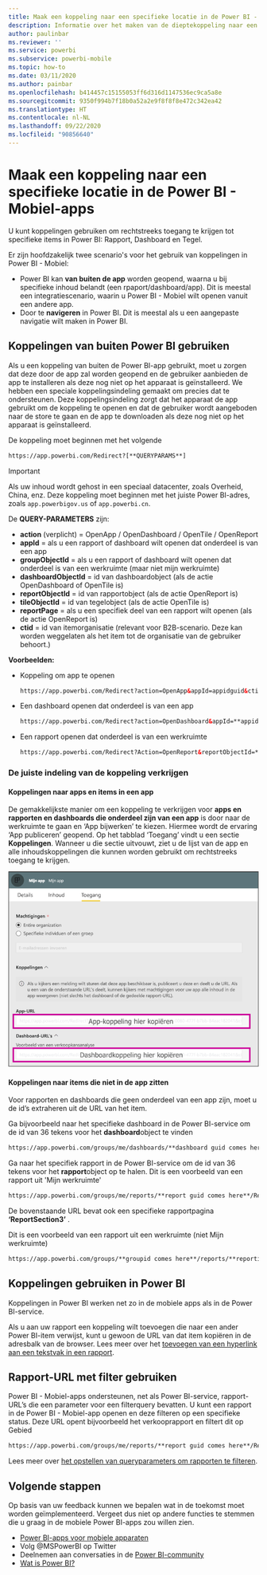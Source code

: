 ```yaml
---
title: Maak een koppeling naar een specifieke locatie in de Power BI - Mobiel-apps
description: Informatie over het maken van de dieptekoppeling naar een specifiek dashboard, tegel of rapport in de Power BI - Mobiel-app met een uniform resource identifier (URI).
author: paulinbar
ms.reviewer: ''
ms.service: powerbi
ms.subservice: powerbi-mobile
ms.topic: how-to
ms.date: 03/11/2020
ms.author: painbar
ms.openlocfilehash: b414457c15155053ff6d316d1147536ec9ca5a8e
ms.sourcegitcommit: 9350f994b7f18b0a52a2e9f8f8f8e472c342ea42
ms.translationtype: HT
ms.contentlocale: nl-NL
ms.lasthandoff: 09/22/2020
ms.locfileid: "90856640"
---
```

# <a name="create-a-link-to-a-specific-location-in-the-power-bi-mobile-apps"></a>Maak een koppeling naar een specifieke locatie in de Power BI - Mobiel-apps
U kunt koppelingen gebruiken om rechtstreeks toegang te krijgen tot specifieke items in Power BI: Rapport, Dashboard en Tegel.

Er zijn hoofdzakelijk twee scenario's voor het gebruik van koppelingen in Power BI - Mobiel: 

* Power BI kan **van buiten de app** worden geopend, waarna u bij specifieke inhoud belandt (een rpaport/dashboard/app). Dit is meestal een integratiescenario, waarin u Power BI - Mobiel wilt openen vanuit een andere app. 
* Door te **navigeren** in Power BI. Dit is meestal als u een aangepaste navigatie wilt maken in Power BI.


## <a name="use-links-from-outside-of-power-bi"></a>Koppelingen van buiten Power BI gebruiken
Als u een koppeling van buiten de Power BI-app gebruikt, moet u zorgen dat deze door de app zal worden geopend en de gebruiker aanbieden de app te installeren als deze nog niet op het apparaat is geïnstalleerd. We hebben een speciale koppelingsindeling gemaakt om precies dat te ondersteunen. Deze koppelingsindeling zorgt dat het apparaat de app gebruikt om de koppeling te openen en dat de gebruiker wordt aangeboden naar de store te gaan en de app te downloaden als deze nog niet op het apparaat is geïnstalleerd.

De koppeling moet beginnen met het volgende  
```html
https://app.powerbi.com/Redirect?[**QUERYPARAMS**]
```

> [!IMPORTANT]
> Als uw inhoud wordt gehost in een speciaal datacenter, zoals Overheid, China, enz. Deze koppeling moet beginnen met het juiste Power BI-adres, zoals `app.powerbigov.us` of `app.powerbi.cn`.   
>


De **QUERY-PARAMETERS** zijn:
* **action** (verplicht) = OpenApp / OpenDashboard / OpenTile / OpenReport
* **appId** = als u een rapport of dashboard wilt openen dat onderdeel is van een app 
* **groupObjectId** = als u een rapport of dashboard wilt openen dat onderdeel is van een werkruimte (maar niet mijn werkruimte)
* **dashboardObjectId** = id van dashboardobject (als de actie OpenDashboard of OpenTile is)
* **reportObjectId** = id van rapportobject (als de actie OpenReport is)
* **tileObjectId** = id van tegelobject (als de actie OpenTile is)
* **reportPage** = als u een specifiek deel van een rapport wilt openen (als de actie OpenReport is)
* **ctid** = id van itemorganisatie (relevant voor B2B-scenario. Deze kan worden weggelaten als het item tot de organisatie van de gebruiker behoort.)

**Voorbeelden:**

* Koppeling om app te openen 
  ```html
  https://app.powerbi.com/Redirect?action=OpenApp&appId=appidguid&ctid=organizationid
  ```

* Een dashboard openen dat onderdeel is van een app 
  ```html
  https://app.powerbi.com/Redirect?action=OpenDashboard&appId=**appidguid**&dashboardObjectId=**dashboardidguid**&ctid=**organizationid**
  ```

* Een rapport openen dat onderdeel is van een werkruimte
  ```html
  https://app.powerbi.com/Redirect?Action=OpenReport&reportObjectId=**reportidguid**&groupObjectId=**groupidguid**&reportPage=**ReportSectionName**
  ```

### <a name="how-to-get-the-right-link-format"></a>De juiste indeling van de koppeling verkrijgen

#### <a name="links-of-apps-and-items-in-app"></a>Koppelingen naar apps en items in een app

De gemakkelijkste manier om een koppeling te verkrijgen voor **apps en rapporten en dashboards die onderdeel zijn van een app** is door naar de werkruimte te gaan en ‘App bijwerken’ te kiezen. Hiermee wordt de ervaring ‘App publiceren’ geopend. Op het tabblad ‘Toegang’ vindt u een sectie **Koppelingen**. Wanneer u die sectie uitvouwt, ziet u de lijst van de app en alle inhoudskoppelingen die kunnen worden gebruikt om rechtstreeks toegang te krijgen.

![Power BI-koppelingen voor het publiceren van de app ](./media/mobile-apps-links/mobile-link-copy-app-links.png)

#### <a name="links-of-items-not-in-app"></a>Koppelingen naar items die niet in de app zitten 

Voor rapporten en dashboards die geen onderdeel van een app zijn, moet u de id’s extraheren uit de URL van het item.

Ga bijvoorbeeld naar het specifieke dashboard in de Power BI-service om de id van 36 tekens voor het **dashboard**object te vinden 

```html
https://app.powerbi.com/groups/me/dashboards/**dashboard guid comes here**?ctid=**organization id comes here**`
```

Ga naar het specifiek rapport in de Power BI-service om de id van 36 tekens voor het **rapport**object op te halen.
Dit is een voorbeeld van een rapport uit 'Mijn werkruimte'

```html
https://app.powerbi.com/groups/me/reports/**report guid comes here**/ReportSection3?ctid=**organization id comes here**`
```
De bovenstaande URL bevat ook een specifieke rapportpagina **‘ReportSection3’** .

Dit is een voorbeeld van een rapport uit een werkruimte (niet Mijn werkruimte)

```html
https://app.powerbi.com/groups/**groupid comes here**/reports/**reportid comes here**/ReportSection1?ctid=**organizationid comes here**
```

## <a name="use-links-inside-power-bi"></a>Koppelingen gebruiken in Power BI

Koppelingen in Power BI werken net zo in de mobiele apps als in de Power BI-service.

Als u aan uw rapport een koppeling wilt toevoegen die naar een ander Power BI-item verwijst, kunt u gewoon de URL van dat item kopiëren in de adresbalk van de browser. Lees meer over het [toevoegen van een hyperlink aan een tekstvak in een rapport](../../create-reports/service-add-hyperlink-to-text-box.md).

## <a name="use-report-url-with-filter"></a>Rapport-URL met filter gebruiken
Power BI - Mobiel-apps ondersteunen, net als Power BI-service, rapport-URL’s die een parameter voor een filterquery bevatten. U kunt een rapport in de Power BI - Mobiel-app openen en deze filteren op een specifieke status. Deze URL opent bijvoorbeeld het verkooprapport en filtert dit op Gebied

```html
https://app.powerbi.com/groups/me/reports/**report guid comes here**/ReportSection3?ctid=**organization id comes here**&filter=Store/Territory eq 'NC'
```

Lees meer over [het opstellen van queryparameters om rapporten te filteren](../../collaborate-share/service-url-filters.md).

## <a name="next-steps"></a>Volgende stappen
Op basis van uw feedback kunnen we bepalen wat in de toekomst moet worden geïmplementeerd. Vergeet dus niet op andere functies te stemmen die u graag in de mobiele Power BI-apps zou willen zien. 

* [Power BI-apps voor mobiele apparaten](mobile-apps-for-mobile-devices.md)
* Volg @MSPowerBI op Twitter
* Deelnemen aan conversaties in de [Power BI-community](https://community.powerbi.com/)
* [Wat is Power BI?](../../fundamentals/power-bi-overview.md)